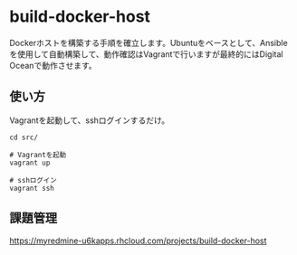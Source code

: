 # build-docker-host

Dockerホストを構築する手順を確立します。Ubuntuをベースとして、Ansibleを使用して自動構築して、動作確認はVagrantで行いますが最終的にはDigital Oceanで動作させます。

## 使い方

Vagrantを起動して、sshログインするだけ。

```
cd src/

# Vagrantを起動
vagrant up

# sshログイン
vagrant ssh
```

## 課題管理

https://myredmine-u6kapps.rhcloud.com/projects/build-docker-host
